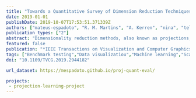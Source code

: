 ```yaml
---
title: "Towards a Quantitative Survey of Dimension Reduction Techniques"
date: 2019-01-01
publishDate: 2019-10-07T17:53:51.371339Z
authors: ["mateus-espadoto", "R. M. Martins", "A. Kerren", "nina", "telea"]
publication_types: ["2"]
abstract: "Dimensionality reduction methods, also known as projections, are frequently used in multidimensional data exploration in machine learning, data science, and information visualization. Tens of such techniques have been proposed, aiming to address a wide set of requirements, such as ability to show the high-dimensional data structure, distance or neighborhood preservation, computational scalability, stability to data noise and/or outliers, and practical ease of use. However, it is far from clear for practitioners how to choose the best technique for a given use context. We present a survey of a wide body of projection techniques that helps answering this question. For this, we characterize the input data space, projection techniques, and the quality of projections, by several quantitative metrics. We sample these three spaces according to these metrics, aiming at good coverage with bounded effort. We describe our measurements and outline observed dependencies of the measured variables. Based on these results, we draw several conclusions that help comparing projection techniques, explain their results for different types of data, and ultimately help practitioners when choosing a projection for a given context. Our methodology, datasets, projection implementations, metrics, visualizations, and results are publicly open, so interested stakeholders can examine and/or extend this benchmark."
featured: false
publication: "*IEEE Transactions on Visualization and Computer Graphics*"
tags: ["Benchmark testing","Data visualizatiou","Machine learning","Scalability","Extraterrestrial measurements","Taxonomy","Dimensionality reduction","quality metrics","benchmarking","quantitative analysis","design space"]
doi: "10.1109/TVCG.2019.2944182"

url_dataset: https://mespadoto.github.io/proj-quant-eval/

projects:
 - projection-learning-project
---
```


